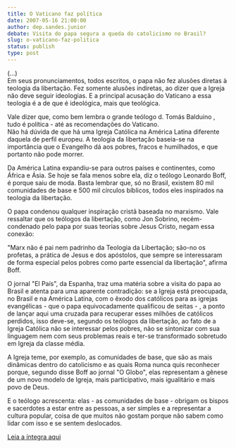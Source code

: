 ```yaml
---
title: O Vaticano faz política
date: 2007-05-16 21:00:00
author: dep.sandes.junior
debate: Visita do papa segura a queda do catolicismo no Brasil?
slug: o-vaticano-faz-politica
status: publish 
type: post
---
```


  
(...)  
Em seus pronunciamentos, todos escritos, o papa não fez alusões diretas à teologia da libertação. Fez somente alusões indiretas, ao dizer que a Igreja não deve seguir ideologias. E a principal acusação do Vaticano a essa teologia é a de que é ideológica, mais que teológica.  
  
Vale dizer que, como bem lembra o grande teólogo d. Tomás Balduino , tudo é política - até as recomendações do Vaticano.  
Não há dúvida de que há uma Igreja Católica na América Latina diferente daquela de perfil europeu. A teologia da libertação baseia-se na importância que o Evangelho dá aos pobres, fracos e humilhados, e que portanto não pode morrer.  
  
Da América Latina expandiu-se para outros países e continentes, como África e Ásia. Se hoje se fala menos sobre ela, diz o teólogo Leonardo Boff, é porque saiu de moda. Basta lembrar que, só no Brasil, existem 80 mil comunidades de base e 500 mil círculos bíblicos, todos eles inspirados na teologia da libertação.  
  
O papa condenou qualquer inspiração cristã baseada no marxismo. Vale ressaltar que os teólogos da libertação, como Jon Sobrino, recém-condenado pelo papa por suas teorias sobre Jesus Cristo, negam essa conexão:  
  
"Marx não é pai nem padrinho da Teologia da Libertação; são-no os profetas, a prática de Jesus e dos apóstolos, que sempre se interessaram de forma especial pelos pobres como parte essencial da libertação", afirma Boff.  
  
O jornal "El País", da Espanha, traz uma matéria sobre a visita do papa ao Brasil e atenta para uma aparente contradição: se a Igreja está preocupada, no Brasil e na América Latina, com o êxodo dos católicos para as igrejas evangélicas - que o papa equivocadamente qualificou de seitas - , a ponto de lançar aqui uma cruzada para recuperar esses milhões de católicos perdidos, isso deve-se, segundo os teólogos da libertação, ao fato de a Igreja Católica não se interessar pelos pobres, não se sintonizar com sua linguagem nem com seus problemas reais e ter-se transformado sobretudo em Igreja da classe média.  
  
A Igreja teme, por exemplo, as comunidades de base, que são as mais dinâmicas dentro do catolicismo e as quais Roma nunca quis reconhecer porque, segundo disse Boff ao jornal "O Globo", elas representam a gênese de um novo modelo de Igreja, mais participativo, mais igualitário e mais povo de Deus.   
  
E o teólogo acrescenta: elas - as comunidades de base - obrigam os bispos e sacerdotes a estar entre as pessoas, a ser simples e a representar a cultura popular, coisa de que muitos não gostam porque não sabem como lidar com isso e se sentem deslocados.  
  
[Leia a íntegra aqui](http://www.camara.gov.br/internet/sitaqweb/discursodireto.asp?nuSessao=108.1.53.O)

